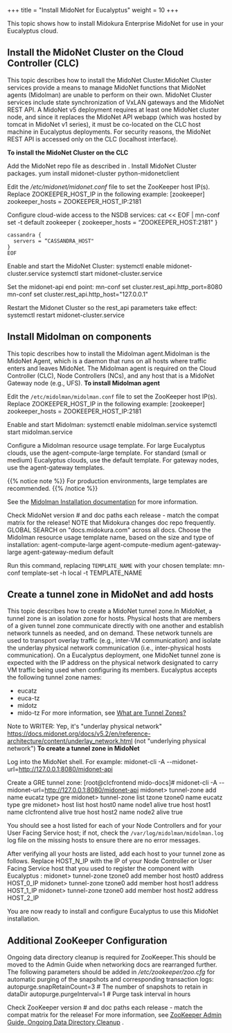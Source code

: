 +++
title = "Install MidoNet for Eucalyptus"
weight = 10
+++

This topic shows how to install Midokura Enterprise MidoNet for use in your Eucalyptus cloud.
## Install the MidoNet Cluster on the Cloud Controller (CLC)
This topic describes how to install the MidoNet Cluster.MidoNet Cluster services provide a means to manage MidoNet functions that MidoNet agents (Midolman) are unable to perform on their own. MidoNet Cluster services include state synchronization of VxLAN gateways and the MidoNet REST API. A MidoNet v5 deployment requires at least one MidoNet cluster node, and since it replaces the MidoNet API webapp (which was hosted by tomcat in MidoNet v1 series), it must be co-located on the CLC host machine in Eucalyptus deployments. For security reasons, the MidoNet REST API is accessed only on the CLC (localhost interface). 

**To install the MidoNet Cluster on the CLC** 

Add the MidoNet repo file as described in [](install_midokura_prereqs.dita) . Install MidoNet Cluster packages. 
    yum install midonet-cluster python-midonetclient

Edit the */etc/midonet/midonet.conf* file to set the ZooKeeper host IP(s). Replace ZOOKEEPER_HOST_IP in the following example: 
    [zookeeper]
    zookeeper_hosts = ZOOKEEPER_HOST_IP:2181 

Configure cloud-wide access to the NSDB services: 
    cat << EOF | mn-conf set -t default
    zookeeper {
      zookeeper_hosts = “ZOOKEEPER_HOST:2181"
    }
    
    cassandra {
      servers = “CASSANDRA_HOST"
    }
    EOF               

Enable and start the MidoNet Cluster: 
    systemctl enable midonet-cluster.service
    systemctl start midonet-cluster.service

Set the midonet-api end point: 
    mn-conf set cluster.rest_api.http_port=8080
    mn-conf set cluster.rest_api.http_host="127.0.0.1"

Restart the Midonet Cluster so the rest_api parameters take effect: 
    systemctl restart midonet-cluster.service


## Install Midolman on components
This topic describes how to install the Midolman agent.Midolman is the MidoNet Agent, which is a daemon that runs on all hosts where traffic enters and leaves MidoNet. The Midolman agent is required on the Cloud Controller (CLC), Node Controllers (NCs), and any host that is a MidoNet Gateway node (e.g., UFS). **To install Midolman agent** 

Edit the `/etc/midolman/midolman.conf` file to set the ZooKeeper host IP(s). Replace ZOOKEEPER_HOST_IP in the following example: 
    [zookeeper]
    zookeeper_hosts = ZOOKEEPER_HOST_IP:2181

Enable and start Midolman: 
    systemctl enable midolman.service
    systemctl start midolman.service

Configure a Midolman resource usage template. For large Eucalyptus clouds, use the agent-compute-large template. For standard (small or medium) Eucalyptus clouds, use the default template. For gateway nodes, use the agent-gateway templates. 


{{% notice note %}}
For production environments, large templates are recommended. 
{{% /notice %}}


See the [Midolman Installation documentation](http://docs.midokura.com/docs/v5.2/en/quick-start-guide/rhel-7_kilo-rdo/content/_midolman_installation.html) for more information. 

Check MidoNet version # and doc paths each release - match the compat matrix for the release! NOTE that Midokura changes doc repo frequently. GLOBAL SEARCH on "docs.midokura.com" across all docs. Choose the Midolman resource usage template name, based on the size and type of installation: 
    agent-compute-large
    agent-compute-medium
    agent-gateway-large
    agent-gateway-medium
    default

Run this command, replacing `TEMPLATE_NAME` with your chosen template: 
    mn-conf template-set -h local -t TEMPLATE_NAME


## Create a tunnel zone in MidoNet and add hosts
This topic describes how to create a MidoNet tunnel zone.In MidoNet, a tunnel zone is an isolation zone for hosts. Physical hosts that are members of a given tunnel zone communicate directly with one another and establish network tunnels as needed, and on demand. These network tunnels are used to transport overlay traffic (e.g., inter-VM communication) and isolate the underlay physical network communication (i.e., inter-physical hosts communication). On a Eucalyptus deployment, one MidoNet tunnel zone is expected with the IP address on the physical network designated to carry VM traffic being used when configuring its members. Eucalyptus accepts the following tunnel zone names: 

* eucatz 
* euca-tz 
* midotz 
* mido-tz 
For more information, see [What are Tunnel Zones?](http://docs.midokura.com/docs/v5.2/en/operations-guide/content/tunnel_zones.html) 

Note to WRITER: Yep, it's "underlay physical network" https://docs.midonet.org/docs/v5.2/en/reference-architecture/content/underlay_network.html (not "underlying physical network") **To create a tunnel zone in MidoNet** 

Log into the MidoNet shell. For example: 
    midonet-cli -A --midonet-url=http://127.0.0.1:8080/midonet-api

Create a GRE tunnel zone: 
    [root@clcfrontend mido-docs]# midonet-cli -A --midonet-url=http://127.0.0.1:8080/midonet-api
    midonet> tunnel-zone add name eucatz type gre
    midonet> tunnel-zone list
    tzone tzone0 name eucatz type gre
    midonet> host list
    host host0 name node1 alive true
    host host1 name clcfrontend alive true
    host host2 name node2 alive true

You should see a host listed for each of your Node Controllers and for your User Facing Service host; if not, check the `/var/log/midolman/midolman.log` log file on the missing hosts to ensure there are no error messages. 

After verifying all your hosts are listed, add each host to your tunnel zone as follows. Replace HOST_N_IP with the IP of your Node Controller or User Facing Service host that you used to register the component with Eucalyptus : 
    midonet> tunnel-zone tzone0 add member host host0 address HOST_0_IP
    midonet> tunnel-zone tzone0 add member host host1 address HOST_1_IP
    midonet> tunnel-zone tzone0 add member host host2 address HOST_2_IP

You are now ready to install and configure Eucalyptus to use this MidoNet installation. 
## Additional ZooKeeper Configuration
Ongoing data directory cleanup is required for ZooKeeper.This should be moved to the Admin Guide when networking docs are rearranged further. The following parameters should be added in */etc/zookeeper/zoo.cfg* for automatic purging of the snapshots and corresponding transaction logs: 
    autopurge.snapRetainCount=3  # The number of snapshots to retain in dataDir
    autopurge.purgeInterval=1  # Purge task interval in hours

Check ZooKeeper version # and doc paths each release - match the compat matrix for the release! For more information, see [ZooKeeper Admin Guide, Ongoing Data Directory Cleanup](http://zookeeper.apache.org/doc/r3.4.8/zookeeperAdmin.html#Ongoing+Data+Directory+Cleanup) . 

